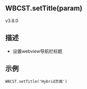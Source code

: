 ## WBCST.setTitle(param)

v3.8.0



## 描述

- 设置webview导航栏标题



## 示例

```
WBCST.setTitle('Hybrid页面')
```

